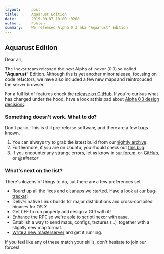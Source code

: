 ```yaml
---
layout:     post
title:      Aquarust Edition
date:       2015-09-07 10:00 +0200
author:     Fohlen
summary:    We released Alpha 0.3 aka "Aquarust" Edition
---
```


## Aquarust Edition
Dear all,

The Inexor team released the next Alpha of Inexor (0.3) so called __"Aquarust"__ Edition.
Although this is yet another minor release, focusing on code refactors, we have also included a few new maps and reintroduced the server browser.

For a full list of features check the [release on GitHub](https://github.com/inexorgame/code/releases/tag/0.3.0-alpha).
If you're curious what has changed under the hood, have a look at this pad about [Alpha 0.3 design decisions](https://pad.inexor.org/p/Alpha3_Design_Decisions).

### Something doesn't work. What to do?
Don't panic. This is still pre-release software, and there are a few bugs known.

1. You can always try to grab the latest build from our [nightly archive](http://nightly.inexor.org).
2. Furthermore, if you are on Ubuntu, you should check out [this bug](https://github.com/inexorgame/code/issues/209).
3. If you encounter any strange errors, let us know in [our forum](https://community.inexor.org), on [GitHub](https://github.com/inexorgame), or @ _#inexor_

### What's next on the list?
There's dozens of things to do, but there are a few preferences set:

* Round up all the fixes and cleanups we started. Have a look at our [bug-tracker](https://github.com/inexorgame/code/issues)!
* Deliver native Linux builds for major distributions and cross-compiled binaries for OS X.
* Get CEF to run properly and design a GUI with it!
* Enhance the RPC so we're able to script Inexor with ease.
* Establish a way to send maps, configs, textures (...), together with a slightly new map format.
* [Write a new masterserver](https://github.com/inexorgame/code/issues/20) and get it running.

If you feel like any of these match your skills, don't hesitate to join our forces!
